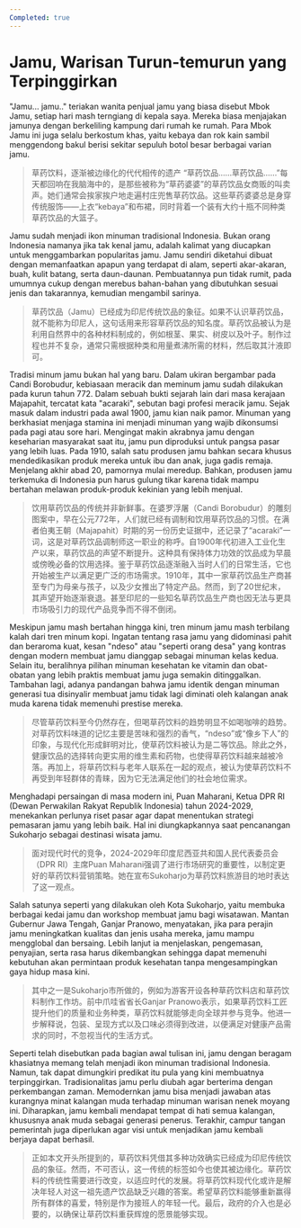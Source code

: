 ```yaml
---
Completed: true
---
```


# Jamu, Warisan Turun-temurun yang Terpinggirkan

"Jamu... jamu.." teriakan wanita penjual jamu yang biasa disebut Mbok Jamu, setiap hari mash terngiang di kepala saya. Mereka biasa menjajakan jamunya dengan berkeliling kampung dari rumah ke rumah. Para Mbok Jamu ini juga selalu berkostum khas, yaitu kebaya dan rok kain sambil menggendong bakul berisi sekitar sepuluh botol besar berbagai varian jamu.

> 草药饮料，逐渐被边缘化的代代相传的遗产
> “草药饮品……草药饮品……”每天都回响在我脑海中的，是那些被称为“草药婆婆”的草药饮品女商贩的叫卖声。她们通常会挨家挨户地走遍村庄兜售草药饮品。这些草药婆婆总是身穿传统服饰——上衣“kebaya”和布裙，同时背着一个装有大约十瓶不同种类草药饮品的大篮子。

Jamu sudah menjadi ikon minuman tradisional Indonesia. Bukan orang Indonesia namanya jika tak kenal jamu, adalah kalimat yang diucapkan untuk menggambarkan popularitas jamu. Jamu sendiri diketahui dibuat dengan memanfaatkan apapun yang terdapat di alam, seperti akar-akaran, buah, kulit batang, serta daun-daunan. Pembuatannya pun tidak rumit, pada umumnya cukup dengan merebus bahan-bahan yang dibutuhkan sesuai jenis dan takarannya, kemudian mengambil sarinya.

> 草药饮品（Jamu）已经成为印尼传统饮品的象征。如果不认识草药饮品，就不能称为印尼人，这句话用来形容草药饮品的知名度。草药饮品被认为是利用自然界中的各种材料制成的，例如根茎、果实、树皮以及叶子。制作过程也并不复杂，通常只需根据种类和用量煮沸所需的材料，然后取其汁液即可。

Tradisi minum jamu bukan hal yang baru. Dalam ukiran bergambar pada Candi Borobudur, kebiasaan meracik dan meminum jamu sudah dilakukan pada kurun tahun 772. Dalam sebuah bukti sejarah lain dari masa kerajaan Majapahit, tercatat kata "acaraki", sebutan bagi profesi meracik jamu. Sejak masuk dalam industri pada awal 1900, jamu kian naik pamor. Minuman yang berkhasiat menjaga stamina ini menjadi minuman yang wajib dikonsumsi pada pagi atau sore hari. Mengingat makin akrabnya jamu dengan keseharian masyarakat saat itu, jamu pun diproduksi untuk pangsa pasar yang lebih luas. Pada 1910, salah satu produsen jamu bahkan secara khusus mendedikasikan produk mereka untuk ibu dan anak, juga gadis remaja. Menjelang akhir abad 20, pamornya mulai meredup. Bahkan, produsen jamu terkemuka di Indonesia pun harus gulung tikar karena tidak mampu bertahan melawan produk-produk kekinian yang lebih menjual.

> 饮用草药饮品的传统并非新鲜事。在婆罗浮屠（Candi Borobudur）的雕刻图案中，早在公元772年，人们就已经有调制和饮用草药饮品的习惯。在满者伯夷王朝（Majapahit）时期的另一份历史证据中，还记录了“acaraki”一词，这是对草药饮品调制师这一职业的称呼。自1900年代初进入工业化生产以来，草药饮品的声望不断提升。这种具有保持体力功效的饮品成为早晨或傍晚必备的饮用选择。鉴于草药饮品逐渐融入当时人们的日常生活，它也开始被生产以满足更广泛的市场需求。1910年，其中一家草药饮品生产商甚至专门为母亲与孩子，以及少女推出了特定产品。然而，到了20世纪末，其声望开始逐渐衰退。甚至印尼的一些知名草药饮品生产商也因无法与更具市场吸引力的现代产品竞争而不得不倒闭。

Meskipun jamu mash bertahan hingga kini, tren minum jamu mash terbilang kalah dari tren minum kopi. Ingatan tentang rasa jamu yang didominasi pahit dan beraroma kuat, kesan "ndeso" atau "seperti orang desa" yang kontras dengan modern membuat jamu dianggap sebagai minuman kelas kedua. Selain itu, beralihnya pilihan minuman kesehatan ke vitamin dan obat-obatan yang lebih praktis membuat jamu juga semakin ditinggalkan. Tambahan lagi, adanya pandangan bahwa jamu identik dengan minuman generasi tua disinyalir membuat jamu tidak lagi diminati oleh kalangan anak muda karena tidak memenuhi prestise mereka.

> 尽管草药饮料至今仍然存在，但喝草药饮料的趋势明显不如喝咖啡的趋势。对草药饮料味道的记忆主要是苦味和强烈的香气，“ndeso”或“像乡下人”的印象，与现代化形成鲜明对比，使草药饮料被认为是二等饮品。除此之外，健康饮品的选择转向更实用的维生素和药物，也使得草药饮料越来越被冷落。再加上，将草药饮料与老年人联系在一起的观点，被认为使草药饮料不再受到年轻群体的青睐，因为它无法满足他们的社会地位需求。

Menghadapi persaingan di masa modern ini, Puan Maharani, Ketua DPR RI (Dewan Perwakilan Rakyat Republik Indonesia) tahun 2024-2029, menekankan perlunya riset pasar agar dapat menentukan strategi pemasaran jamu yang lebih baik. Hal ini diungkapkannya saat pencanangan Sukoharjo sebagai destinasi wisata jamu.

> 面对现代时代的竞争，2024-2029年印度尼西亚共和国人民代表委员会（DPR RI）主席Puan Maharani强调了进行市场研究的重要性，以制定更好的草药饮料营销策略。她在宣布Sukoharjo为草药饮料旅游目的地时表达了这一观点。

Salah satunya seperti yang dilakukan oleh Kota Sukoharjo, yaitu membuka berbagai kedai jamu dan workshop membuat jamu bagi wisatawan. Mantan Gubernur Jawa Tengah, Ganjar Pranowo, menyatakan, jika para perajin jamu meningkatkan kualitas dan jenis usaha mereka, jamu mampu mengglobal dan bersaing. Lebih lanjut ia menjelaskan, pengemasan, penyajian, serta rasa harus dikembangkan sehingga dapat memenuhi kebutuhan akan permintaan produk kesehatan tanpa mengesampingkan gaya hidup masa kini.

> 其中之一是Sukoharjo市所做的，例如为游客开设各种草药饮料店和草药饮料制作工作坊。前中爪哇省省长Ganjar Pranowo表示，如果草药饮料工匠提升他们的质量和业务种类，草药饮料就能够走向全球并参与竞争。他进一步解释说，包装、呈现方式以及口味必须得到改进，以便满足对健康产品需求的同时，不忽视当代的生活方式。

Seperti telah disebutkan pada bagian awal tulisan ini, jamu dengan beragam khasiatnya memang telah menjadi ikon minuman tradisional Indonesia. Namun, tak dapat dimungkiri predikat itu pula yang kini membuatnya terpinggirkan. Tradisionalitas jamu perlu diubah agar berterima dengan perkembangan zaman. Memodernkan jamu bisa menjadi jawaban atas kurangnya minat kalangan muda terhadap minuman warisan nenek moyang ini. Diharapkan, jamu kembali mendapat tempat di hati semua kalangan, khususnya anak muda sebagai generasi penerus. Terakhir, campur tangan pemerintah juga diperlukan agar visi untuk menjadikan jamu kembali berjaya dapat berhasil.

> 正如本文开头所提到的，草药饮料凭借其多种功效确实已经成为印尼传统饮品的象征。然而，不可否认，这一传统的标签如今也使其被边缘化。草药饮料的传统性需要进行改变，以适应时代的发展。将草药饮料现代化或许是解决年轻人对这一祖先遗产饮品缺乏兴趣的答案。希望草药饮料能够重新赢得所有群体的喜爱，特别是作为接班人的年轻一代。最后，政府的介入也是必要的，以确保让草药饮料重获辉煌的愿景能够实现。
